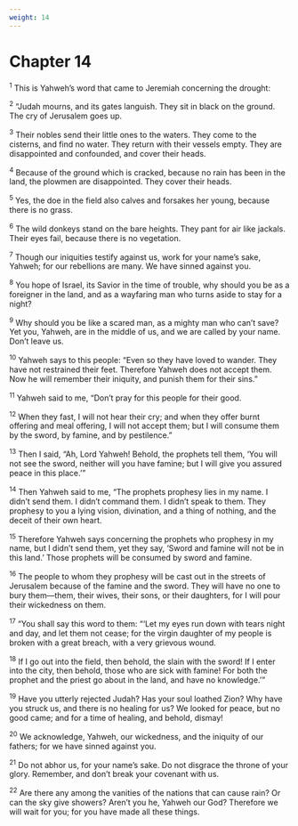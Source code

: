 ```yaml
---
weight: 14
---
```


# Chapter 14

<sup>1</sup> This is Yahweh’s word that came to Jeremiah concerning the drought: 

<sup>2</sup> “Judah mourns, and its gates languish. They sit in black on the ground. The cry of Jerusalem goes up. 

<sup>3</sup> Their nobles send their little ones to the waters. They come to the cisterns, and find no water. They return with their vessels empty. They are disappointed and confounded, and cover their heads. 

<sup>4</sup> Because of the ground which is cracked, because no rain has been in the land, the plowmen are disappointed. They cover their heads. 

<sup>5</sup> Yes, the doe in the field also calves and forsakes her young, because there is no grass. 

<sup>6</sup> The wild donkeys stand on the bare heights. They pant for air like jackals. Their eyes fail, because there is no vegetation. 

<sup>7</sup> Though our iniquities testify against us, work for your name’s sake, Yahweh; for our rebellions are many. We have sinned against you. 

<sup>8</sup> You hope of Israel, its Savior in the time of trouble, why should you be as a foreigner in the land, and as a wayfaring man who turns aside to stay for a night? 

<sup>9</sup> Why should you be like a scared man, as a mighty man who can’t save? Yet you, Yahweh, are in the middle of us, and we are called by your name. Don’t leave us. 

<sup>10</sup> Yahweh says to this people: “Even so they have loved to wander. They have not restrained their feet. Therefore Yahweh does not accept them. Now he will remember their iniquity, and punish them for their sins.” 

<sup>11</sup> Yahweh said to me, “Don’t pray for this people for their good. 

<sup>12</sup> When they fast, I will not hear their cry; and when they offer burnt offering and meal offering, I will not accept them; but I will consume them by the sword, by famine, and by pestilence.” 

<sup>13</sup> Then I said, “Ah, Lord Yahweh! Behold, the prophets tell them, ‘You will not see the sword, neither will you have famine; but I will give you assured peace in this place.’” 

<sup>14</sup> Then Yahweh said to me, “The prophets prophesy lies in my name. I didn’t send them. I didn’t command them. I didn’t speak to them. They prophesy to you a lying vision, divination, and a thing of nothing, and the deceit of their own heart. 

<sup>15</sup> Therefore Yahweh says concerning the prophets who prophesy in my name, but I didn’t send them, yet they say, ‘Sword and famine will not be in this land.’ Those prophets will be consumed by sword and famine. 

<sup>16</sup> The people to whom they prophesy will be cast out in the streets of Jerusalem because of the famine and the sword. They will have no one to bury them—them, their wives, their sons, or their daughters, for I will pour their wickedness on them. 

<sup>17</sup> “You shall say this word to them: “‘Let my eyes run down with tears night and day, and let them not cease; for the virgin daughter of my people is broken with a great breach, with a very grievous wound. 

<sup>18</sup> If I go out into the field, then behold, the slain with the sword! If I enter into the city, then behold, those who are sick with famine! For both the prophet and the priest go about in the land, and have no knowledge.’” 

<sup>19</sup> Have you utterly rejected Judah? Has your soul loathed Zion? Why have you struck us, and there is no healing for us? We looked for peace, but no good came; and for a time of healing, and behold, dismay! 

<sup>20</sup> We acknowledge, Yahweh, our wickedness, and the iniquity of our fathers; for we have sinned against you. 

<sup>21</sup> Do not abhor us, for your name’s sake. Do not disgrace the throne of your glory. Remember, and don’t break your covenant with us. 

<sup>22</sup> Are there any among the vanities of the nations that can cause rain? Or can the sky give showers? Aren’t you he, Yahweh our God? Therefore we will wait for you; for you have made all these things. 


